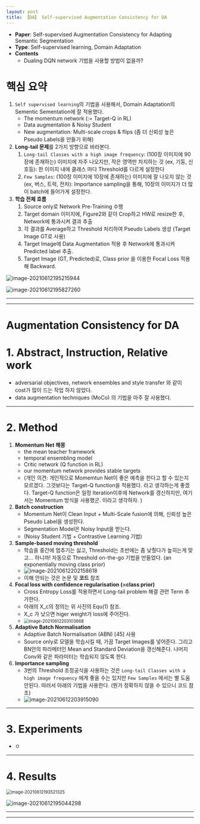 ```yaml
---
layout: post
title: 【DA】 Self-supervised Augmentation Consistency for DA
---
```


- **Paper**: Self-supervised Augmentation Consistency for Adapting Semantic Segmentation
- **Type**: Self-supervised learning, Domain Adaptation
- **Contents**
  - Dualing DQN network 기법을 사용할 방법이 없을까?





# 핵심 요약

1. `Self supervised learning`의 기법을 사용해서, Domain Adaptation의 Sementic Sementation에 잘 적용했다. 
   - The momentum network (:= Target-Q in RL)
   - Data augmentation & Noisy Student
   - New augmentation: Multi-scale crops & flips (좀 더 신뢰성 높은 Pseudo Labels을 만들기 위해) 
2. **Long-tail 문제**를 2가지 방향으로 바라본다.
   1. `Long-tail Classes with a high image frequency`: (100장 이미지에 90장에 존재하는) 이미지에 자주 나오지만, 작은 영역만 차지하는 것 (ex, 기둥, 신호등): 한 이미지 내에 클래스 마다 Threshold를 다르게 설정한다
   2. `Few Samples`: (100장 이미지에 10장에 존재하는) 이미지에 잘 나오지 않는 것 (ex, 버스, 트럭, 전차): Importance sampling을 통해, 10장의 이미지가 더 많이 batch에 들어가게 설정한다. 
3. **학습 전체 흐름**
   1. Source only로 Network Pre-Training 수행
   2. Target domain 이미지에, Figure2와 같이 Crop하고 HW로 resize한 후, Network에 통과시켜 결과 추출
   3. 각 결과를 Average하고 Threshold 처리하여 Pseudo Labels 생성 (Target Image GT로 사용)
   4. Target Image에 Data Augmentation 적용 후 Network에 통과시켜 Predicted label 추출.
   5. Target Image (GT, Predicted)로, Class prior 을 이용한 Focal Loss 적용해 Backward.

![image-20210612195215944](https://github.com/junha1125/Imgaes_For_GitBlog/blob/master/Typora/image-20210612195215944.png?raw=tru)

![image-20210612195827260](https://github.com/junha1125/Imgaes_For_GitBlog/blob/master/Typora/image-20210612195827260.png?raw=tru)



---

---

# Augmentation Consistency for DA

# 1. Abstract, Instruction, Relative work

- adversarial objectives, network ensembles and style transfer 와 같이 cost가 많이 드는 작업 하지 않았다. 
- data augmentation techniques (MoCo) 의 기법을 아주 잘 사용했다. 



---

# 2. Method

1. **Momentum Net 해몽**
   - the mean teacher framework 
   - temporal ensembling model
   - Critic network (Q function in RL)
   -  our momentum network provides stable targets
   - (개인 의견: 개인적으로 Momemtun Net이 좋은 예측을 한다고 할 수 있는지 모르겠다. 그것보다는 Target-Q function을 적용했다. 라고 생각하는게 좋겠다. Target-Q function은 일정 Iteration이후에 Network를 갱신하지만, 여기서는 Momentum 방식을 사용했군. 이라고 생각하자. )
2. **Batch construction**
   - Momentum Net이 Clean Input + Multi-Scale fusion에 의해, 신뢰성 높은 Pseudo Label을 생성한다.
   - Segmentation Model은 Noisy Input을 받는다.  
   - (Noisy Student 기법 + Contrastive Learning 기법)
3. **Sample-based moving threshold**
   - 학습을 중간에 멈추기는 싫고, Threshold는 초반에는 좀 낮췄다가 높히는게 맞고... 하니까! 자동으로 Threshold on-the-go 기법을 만들었다. (an exponentially moving class prior)
   - ![image-20210612202158618](https://github.com/junha1125/Imgaes_For_GitBlog/blob/master/Typora/image-20210612202158618.png?raw=tru)
   - 이해 안되는 것은 논문 및 **코드** 참조
4. **Focal loss with confidence regularisation (=class prior)**
   - Cross Entropy Loss를 적용하면서 Long-tail problem 해결 관련 Term 추가한다. 
   - 아래의 X_c의 정의는 위 사진의 Equ(1) 참조.
   - X_c 가 낮으면 higer weight가 loss에 주어진다.
   - <img src="https://github.com/junha1125/Imgaes_For_GitBlog/blob/master/Typora/image-20210612203103668.png?raw=tru" alt="image-20210612203103668" style="zoom:80%;" />
5. **Adaptive Batch Normalisation**
   -  Adaptive Batch Normalisation (ABN) [45] 사용
   - Source only로 모델을 학습시킬 때, 가끔 Target Images를 넣어준다. 그리고 BN안의 파라메터인 Mean and Standard Deviation을 갱신해준다. 나머지 Conv와 같은 파라미터는 학습되지 않도록 한다.
6. **Importance sampling**
   - 3번의 Threshold 조정공식을 사용하는 것은 `Long-tail Classes with a high image frequency` 에게 좋을 수는 있지만 `Few Samples` 에서는 별 도움 안된다.  따러서 아래의 기법을 사용한다. (뭔가 정확하지 않을 수 있으니 코드 참조)
   - ![image-20210612203915090](https://github.com/junha1125/Imgaes_For_GitBlog/blob/master/Typora/image-20210612203915090.png?raw=tru)





---

# 3. Experiments

- ㅇ



---

# 4. Results

<img src="https://github.com/junha1125/Imgaes_For_GitBlog/blob/master/Typora/image-20210612193521325.png?raw=tru" alt="image-20210612193521325" style="zoom:80%;" />

![image-20210612195044298](https://github.com/junha1125/Imgaes_For_GitBlog/blob/master/Typora/image-20210612195044298.png?raw=tru)

---

---




